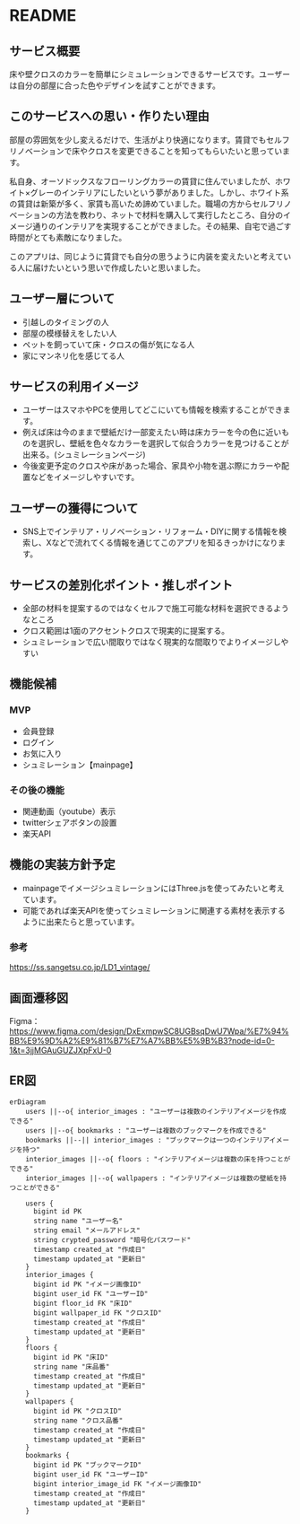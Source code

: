 # README

## サービス概要
床や壁クロスのカラーを簡単にシミュレーションできるサービスです。ユーザーは自分の部屋に合った色やデザインを試すことができます。

## このサービスへの思い・作りたい理由
部屋の雰囲気を少し変えるだけで、生活がより快適になります。賃貸でもセルフリノベーションで床やクロスを変更できることを知ってもらいたいと思っています。

私自身、オーソドックスなフローリングカラーの賃貸に住んでいましたが、ホワイト×グレーのインテリアにしたいという夢がありました。しかし、ホワイト系の賃貸は新築が多く、家賃も高いため諦めていました。職場の方からセルフリノベーションの方法を教わり、ネットで材料を購入して実行したところ、自分のイメージ通りのインテリアを実現することができました。その結果、自宅で過ごす時間がとても素敵になりました。

このアプリは、同じように賃貸でも自分の思うように内装を変えたいと考えている人に届けたいという思いで作成したいと思いました。

## ユーザー層について
- 引越しのタイミングの人
- 部屋の模様替えをしたい人
- ペットを飼っていて床・クロスの傷が気になる人
- 家にマンネリ化を感じてる人

## サービスの利用イメージ
- ユーザーはスマホやPCを使用してどこにいても情報を検索することができます。
- 例えば床は今のままで壁紙だけ一部変えたい時は床カラーを今の色に近いものを選択し、壁紙を色々なカラーを選択して似合うカラーを見つけることが出来る。(シュミレーションページ)
- 今後変更予定のクロスや床があった場合、家具や小物を選ぶ際にカラーや配置などをイメージしやすいです。


## ユーザーの獲得について
- SNS上でインテリア・リノベーション・リフォーム・DIYに関する情報を検索し、Xなどで流れてくる情報を通じてこのアプリを知るきっかけになります。

## サービスの差別化ポイント・推しポイント
- 全部の材料を提案するのではなくセルフで施工可能な材料を選択できるようなところ
- クロス範囲は1面のアクセントクロスで現実的に提案する。
- シュミレーションで広い間取りではなく現実的な間取りでよりイメージしやすい


## 機能候補
  ### MVP
  - 会員登録
  - ログイン
  - お気に入り
  - シュミレーション【mainpage】

  ### その後の機能
  - 関連動画（youtube）表示
  - twitterシェアボタンの設置
  - 楽天API


## 機能の実装方針予定
- mainpageでイメージシュミレーションにはThree.jsを使ってみたいと考えています。
- 可能であれば楽天APIを使ってシュミレーションに関連する素材を表示するように出来たらと思っています。

### 参考
https://ss.sangetsu.co.jp/LD1_vintage/

## 画面遷移図
Figma：https://www.figma.com/design/DxExmpwSC8UGBsqDwU7Wpa/%E7%94%BB%E9%9D%A2%E9%81%B7%E7%A7%BB%E5%9B%B3?node-id=0-1&t=3jjMGAuGUZJXpFxU-0

## ER図

```mermaid
erDiagram
    users ||--o{ interior_images : "ユーザーは複数のインテリアイメージを作成できる"
    users ||--o{ bookmarks : "ユーザーは複数のブックマークを作成できる"
    bookmarks ||--|| interior_images : "ブックマークは一つのインテリアイメージを持つ"
    interior_images ||--o{ floors : "インテリアイメージは複数の床を持つことができる"
    interior_images ||--o{ wallpapers : "インテリアイメージは複数の壁紙を持つことができる"

    users {
      bigint id PK
      string name "ユーザー名"
      string email "メールアドレス"
      string crypted_password "暗号化パスワード"
      timestamp created_at "作成日"
      timestamp updated_at "更新日"
    }
    interior_images {
      bigint id PK "イメージ画像ID"
      bigint user_id FK "ユーザーID"
      bigint floor_id FK "床ID"
      bigint wallpaper_id FK "クロスID"
      timestamp created_at "作成日"
      timestamp updated_at "更新日"
    }
    floors {
      bigint id PK "床ID"
      string name "床品番"
      timestamp created_at "作成日"
      timestamp updated_at "更新日"
    }
    wallpapers {
      bigint id PK "クロスID"
      string name "クロス品番"
      timestamp created_at "作成日"
      timestamp updated_at "更新日"
    }
    bookmarks {
      bigint id PK "ブックマークID"
      bigint user_id FK "ユーザーID"
      bigint interior_image_id FK "イメージ画像ID"
      timestamp created_at "作成日"
      timestamp updated_at "更新日"
    }

